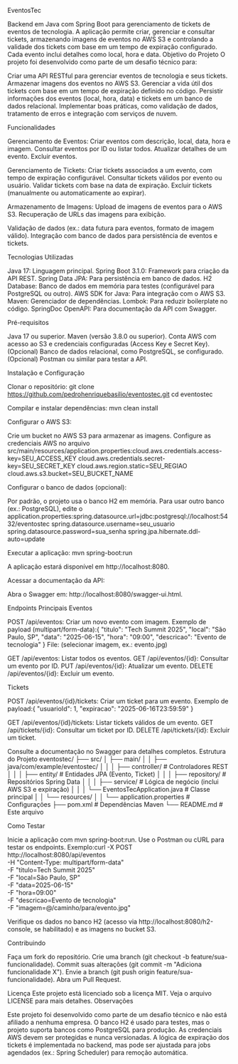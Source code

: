 EventosTec

Backend em Java com Spring Boot para gerenciamento de tickets de eventos de tecnologia. A aplicação permite criar, gerenciar e consultar tickets, armazenando imagens de eventos no AWS S3 e controlando a validade dos tickets com base em um tempo de expiração configurado. Cada evento inclui detalhes como local, hora e data.
Objetivo do Projeto
O projeto foi desenvolvido como parte de um desafio técnico para:

Criar uma API RESTful para gerenciar eventos de tecnologia e seus tickets.
Armazenar imagens dos eventos no AWS S3.
Gerenciar a vida útil dos tickets com base em um tempo de expiração definido no código.
Persistir informações dos eventos (local, hora, data) e tickets em um banco de dados relacional.
Implementar boas práticas, como validação de dados, tratamento de erros e integração com serviços de nuvem.

Funcionalidades

Gerenciamento de Eventos:
Criar eventos com descrição, local, data, hora e imagem.
Consultar eventos por ID ou listar todos.
Atualizar detalhes de um evento.
Excluir eventos.


Gerenciamento de Tickets:
Criar tickets associados a um evento, com tempo de expiração configurável.
Consultar tickets válidos por evento ou usuário.
Validar tickets com base na data de expiração.
Excluir tickets (manualmente ou automaticamente ao expirar).


Armazenamento de Imagens:
Upload de imagens de eventos para o AWS S3.
Recuperação de URLs das imagens para exibição.


Validação de dados (ex.: data futura para eventos, formato de imagem válido).
Integração com banco de dados para persistência de eventos e tickets.

Tecnologias Utilizadas

Java 17: Linguagem principal.
Spring Boot 3.1.0: Framework para criação da API REST.
Spring Data JPA: Para persistência em banco de dados.
H2 Database: Banco de dados em memória para testes (configurável para PostgreSQL ou outro).
AWS SDK for Java: Para integração com o AWS S3.
Maven: Gerenciador de dependências.
Lombok: Para reduzir boilerplate no código.
SpringDoc OpenAPI: Para documentação da API com Swagger.

Pré-requisitos

Java 17 ou superior.
Maven (versão 3.8.0 ou superior).
Conta AWS com acesso ao S3 e credenciais configuradas (Access Key e Secret Key).
(Opcional) Banco de dados relacional, como PostgreSQL, se configurado.
(Opcional) Postman ou similar para testar a API.

Instalação e Configuração

Clonar o repositório:
git clone https://github.com/pedrohenriquebasilio/eventostec.git
cd eventostec


Compilar e instalar dependências:
mvn clean install


Configurar o AWS S3:

Crie um bucket no AWS S3 para armazenar as imagens.
Configure as credenciais AWS no arquivo src/main/resources/application.properties:cloud.aws.credentials.access-key=SEU_ACCESS_KEY
cloud.aws.credentials.secret-key=SEU_SECRET_KEY
cloud.aws.region.static=SEU_REGIAO
cloud.aws.s3.bucket=SEU_BUCKET_NAME




Configurar o banco de dados (opcional):

Por padrão, o projeto usa o banco H2 em memória.
Para usar outro banco (ex.: PostgreSQL), edite o application.properties:spring.datasource.url=jdbc:postgresql://localhost:5432/eventostec
spring.datasource.username=seu_usuario
spring.datasource.password=sua_senha
spring.jpa.hibernate.ddl-auto=update




Executar a aplicação:
mvn spring-boot:run

A aplicação estará disponível em http://localhost:8080.

Acessar a documentação da API:

Abra o Swagger em: http://localhost:8080/swagger-ui.html.



Endpoints Principais
Eventos

POST /api/eventos: Criar um novo evento com imagem.
Exemplo de payload (multipart/form-data):{
  "titulo": "Tech Summit 2025",
  "local": "São Paulo, SP",
  "data": "2025-06-15",
  "hora": "09:00",
  "descricao": "Evento de tecnologia"
}
File: (selecionar imagem, ex.: evento.jpg)




GET /api/eventos: Listar todos os eventos.
GET /api/eventos/{id}: Consultar um evento por ID.
PUT /api/eventos/{id}: Atualizar um evento.
DELETE /api/eventos/{id}: Excluir um evento.

Tickets

POST /api/eventos/{id}/tickets: Criar um ticket para um evento.
Exemplo de payload:{
  "usuarioId": 1,
  "expiracao": "2025-06-16T23:59:59"
}




GET /api/eventos/{id}/tickets: Listar tickets válidos de um evento.
GET /api/tickets/{id}: Consultar um ticket por ID.
DELETE /api/tickets/{id}: Excluir um ticket.

Consulte a documentação no Swagger para detalhes completos.
Estrutura do Projeto
eventostec/
├── src/
│   ├── main/
│   │   ├── java/com/example/eventostec/
│   │   │   ├── controller/    # Controladores REST
│   │   │   ├── entity/        # Entidades JPA (Evento, Ticket)
│   │   │   ├── repository/    # Repositórios Spring Data
│   │   │   ├── service/       # Lógica de negócio (inclui AWS S3 e expiração)
│   │   │   └── EventosTecApplication.java  # Classe principal
│   │   └── resources/
│   │       └── application.properties  # Configurações
├── pom.xml                    # Dependências Maven
└── README.md                  # Este arquivo

Como Testar

Inicie a aplicação com mvn spring-boot:run.
Use o Postman ou cURL para testar os endpoints. Exemplo:curl -X POST http://localhost:8080/api/eventos \
-H "Content-Type: multipart/form-data" \
-F "titulo=Tech Summit 2025" \
-F "local=São Paulo, SP" \
-F "data=2025-06-15" \
-F "hora=09:00" \
-F "descricao=Evento de tecnologia" \
-F "imagem=@/caminho/para/evento.jpg"


Verifique os dados no banco H2 (acesso via http://localhost:8080/h2-console, se habilitado) e as imagens no bucket S3.

Contribuindo

Faça um fork do repositório.
Crie uma branch (git checkout -b feature/sua-funcionalidade).
Commit suas alterações (git commit -m "Adiciona funcionalidade X").
Envie a branch (git push origin feature/sua-funcionalidade).
Abra um Pull Request.

Licença
Este projeto está licenciado sob a licença MIT. Veja o arquivo LICENSE para mais detalhes.
Observações

Este projeto foi desenvolvido como parte de um desafio técnico e não está afiliado a nenhuma empresa.
O banco H2 é usado para testes, mas o projeto suporta bancos como PostgreSQL para produção.
As credenciais AWS devem ser protegidas e nunca versionadas.
A lógica de expiração dos tickets é implementada no backend, mas pode ser ajustada para jobs agendados (ex.: Spring Scheduler) para remoção automática.

